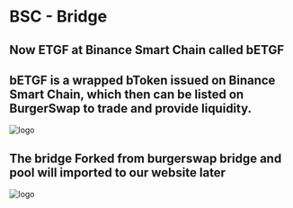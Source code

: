 # BSC - Bridge

## Now ETGF at Binance Smart Chain called bETGF 

## bETGF is a wrapped bToken issued on Binance Smart Chain, which then can be listed on BurgerSwap to trade and provide liquidity.



![logo](https://i.imgur.com/1aWgTyX.png)






## The bridge Forked from burgerswap bridge and pool will imported to  our website later 


![logo](https://i.imgur.com/QkhBb7P.jpg)
